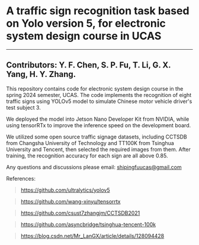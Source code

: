 # A traffic sign recognition task based on Yolo version 5, for electronic system design course in UCAS
-----
Contributors: Y. F. Chen, S. P. Fu, T. Li, G. X. Yang, H. Y. Zhang.  
-----
This repository contains code for electronic system design course in the spring 2024 semester, UCAS. The code implements the recognition of eight traffic signs using YOLOv5 model to simulate Chinese motor vehicle driver's test subject 3. 

We deployed the model into Jetson Nano Developer Kit from NVIDIA, while using tensorRTx to improve the inference speed on the development board. 

We utilized some open source traffic signage datasets, including CCTSDB from Changsha University of Technology and TT100K from Tsinghua University and Tencent, then selected the required images from them. After training, the recognition accuracy for each sign are all above 0.85. 

Any questions and discussions please email: shipingfuucas@gmail.com

References:
> https://github.com/ultralytics/yolov5

> https://github.com/wang-xinyu/tensorrtx

> https://github.com/csust7zhangjm/CCTSDB2021

> https://github.com/asyncbridge/tsinghua-tencent-100k

> https://blog.csdn.net/Mr_LanGX/article/details/128094428
